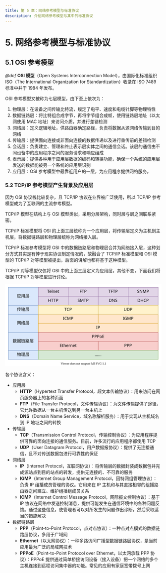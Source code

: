 ```yaml
---
title: 第 5 章：网络参考模型与标准协议
description: 介绍网络参考模型与其中的标准协议
---
```


# 5. 网络参考模型与标准协议

## 5.1 OSI 参考模型

*@def* **OSI 模型**（Open Systems Interconnection Model），由国际化标准组织 ISO（The International Organization for Standardization）收录在 ISO 7489 标准中并于 1984 年发布。

OSI 参考模型又被称为七层模型，由下至上依次为：
1. 物理层：在设备之间传输比特流，规定了电平、速度和电缆针脚等物理特性
2. 数据链路层：将比特组合成字节，再将字节组合成帧，使用链路层地址（以太网使用 MAC 地址）来访问介质，并进行差错检测
3. 网络层：定义逻辑地址，供路由器确定路径，负责将数据从源网络传输到目的网络
4. 传输层：提供面向连接或非面向连接的数据传递以及进行重传前的差错检测
5. 会话层：负责建立、管理和终止表示层实体之间的通信会话。该层的通信由不同设备中的应用程序之间的服务请求和响应组成
6. 表示层：提供各种用于应用层数据的编码和转换功能，确保一个系统的应用层发送的数据能被另一个系统的应用层识别
7. 应用层：OSI 参考模型中最靠近用户的一层，为应用程序提供网络服务。

### 5.2 TCP/IP 参考模型产生背景及应用层

因为 OSI 协议栈比较复杂，且 TCP/IP 协议在业界被广泛使用，所以 TCP/IP 参考模型成为了互联网的主流参考模型。

TCP/IP 模型在结构上与 OSI 模型类似，采用分层架构，同时层与层之间联系紧密。

TCP/IP 标准模型将 OSI 的上面三层统称为一个应用层，将传输层定义为主机到主机层，将数据链路层和物理层统称为网络接入层。

TCP/IP 标准参考模型将 OSI 中的数据链路层和物理层合并为网络接入层，这种划分方式其实是有悖于现实协议制定情况的，故融合了 TCP/IP 标准模型和 OSI 模型的 TCP/IP 对等模型被提出，后面的讲解也都将基于这种模型。

TCP/IP 对等模型仅仅将 OSI 中的上面三层定义为应用层，其他不变，下面我们将根据 TCP/IP 对等模型进行讨论。

![](../images/TCP-IP.svg)

各个协议含义：
- 应用层
    - **HTTP**（Hypertext Transfer Protocol，超文本传输协议）：用来访问在网页服务器上的各种页面
    - **FTP**（File Transfer Protocol，文件传输协议）：为文件传输提供了途径，它允许数据从一台主机传送到另一台主机上
    - **DNS**（Domain Name Service，域名称解析服务）：用于实现从主机域名到 IP 地址之间的转换
- 传输层
    - **TCP**（Transmission Control Protocol，传输控制协议）：为应用程序提供可靠的面向连接的通信服务。目前，许多流行的应用程序都使用 TCP
    - **UDP**（User Datagram Protocol，用户数据报协议）：提供了无连接通信，且不对传送数据包进行可靠性的保证
- 网络层
    - **IP**（Internet Protocol，互联网协议）：将传输层的数据封装成数据包并完成源站点到目的站点的转发，提供无连接的、不可靠的服务
    - **IGMP**（Internet Group Management Protocol，因特网组管理协议）：负责 IP 组播成员管理的协议。它用来在 IP 主机和与其直接相邻的组播路由器之间建立、维护组播组成员关系
    - **ICMP**（Internet Control Message Protocol，网际报文控制协议）：基于 IP 协议在网络中发送控制消息，提供可能发生在通信环境中的各种问题反馈。通过这些信息，使管理者可以对所发生的问题作出诊断，然后采取适当的措施解决
- 数据链路层
    - **PPP**（Point-to-Point Protocol，点对点协议）：一种点对点模式的数据链路层协议，多用于广域网
    - **Ethernet**（以太网协议）：一种多路访问广播型数据链路层协议，是当前应用最为广泛的局域网技术
    - **PPPoE**（Point-to-Point Protocol over Ethernet，以太网承载 PPP 协议）：PPPoE 提供通过简单桥接访问设备（接入设备）把一个网络的多个主机连接到远程访问集中器的功能。常见的应用有家庭宽带拨号上网
